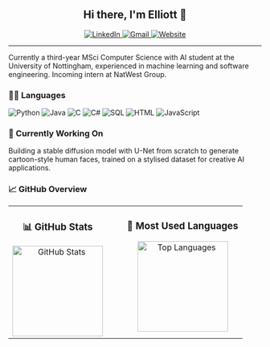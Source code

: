 <div align="center">

  <h2>Hi there, I'm Elliott 👋</h2>

  <a href="https://www.linkedin.com/in/elliottcoops">
    <img src="https://img.shields.io/badge/linkedin-%230077B5.svg?style=for-the-badge&logo=linkedin&logoColor=white" alt="LinkedIn" />
  </a>

  <a href="mailto:elliottcoops@gmail.com">
    <img src="https://img.shields.io/badge/Gmail-D14836?style=for-the-badge&logo=gmail&logoColor=white" alt="Gmail" />
  </a>


  <a href="https://elliottcoops.github.io/index.html">
    <img src="https://img.shields.io/badge/website-000000?style=for-the-badge&logo=About.me&logoColor=white" alt="Website" />
  </a>

</div>

<hr>


Currently a third-year MSci Computer Science with AI student at the University of Nottingham, experienced in machine learning and software engineering. Incoming intern at NatWest Group.

### 👨‍💻 Languages

![Python](https://img.shields.io/badge/Python-FFD43B?style=for-the-badge&logo=python&logoColor=blue)
![Java](https://img.shields.io/badge/java-%23ED8B00.svg?style=for-the-badge&logo=openjdk&logoColor=white)
![C](https://img.shields.io/badge/C-00599C?style=for-the-badge&logo=c&logoColor=white)
![C#](https://img.shields.io/badge/c%23-%23239120.svg?style=for-the-badge&logo=csharp&logoColor=white)
![SQL](https://img.shields.io/badge/MySQL-005C84?style=for-the-badge&logo=mysql&logoColor=white)
![HTML](https://img.shields.io/badge/HTML5-E34F26?style=for-the-badge&logo=html5&logoColor=whit)
![JavaScript](https://img.shields.io/badge/JavaScript-323330?style=for-the-badge&logo=javascript&logoColor=F7DF1E)

### 🧪 Currently Working On
Building a stable diffusion model with U-Net from scratch to generate cartoon-style human faces, trained on a stylised dataset for creative AI applications.

### 📈 GitHub Overview

<table align="center">
  <tr>
    <td valign="top" align="center">
      <h3>📊 GitHub Stats</h3>
      <img src="https://github-readme-stats.vercel.app/api?username=elliottcoops&show_icons=true&theme=github_dark" alt="GitHub Stats" height="180" />
    </td>
    <td valign="top" align="center" style="padding-left: 40px;">
      <h3>📝 Most Used Languages</h3>
      <img src="https://github-readme-stats.vercel.app/api/top-langs/?username=elliottcoops&layout=compact&theme=github_dark" alt="Top Languages" height="180" />
    </td>
  </tr>
</table>









